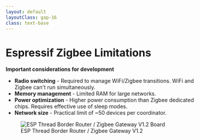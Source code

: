 ```yaml
---
layout: default
layoutClass: gap-16
class: text-base
---
```


# Espressif Zigbee Limitations

**Important considerations for development**

- **Radio switching** - Required to manage WiFi/Zigbee transitions. WiFi and Zigbee can't run simultaneously.
- **Memory management** - Limited RAM for large networks.
- **Power optimization** - Higher power consumption than Zigbee dedicated chips. Requires effective use of sleep modes.
- **Network size** - Practical limit of ~50 devices per coordinator.

<figure class="flex flex-col justify-center items-center">
  <img src="/images/esp-thread-border-router-board.png" alt="ESP Thread Border Router / Zigbee Gateway V1.2 Board" class="w-1/4" />
  <figcaption class="text-sm text-gray-600">ESP Thread Border Router / Zigbee Gateway V1.2</figcaption>
</figure>
